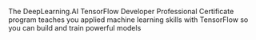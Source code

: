 The DeepLearning.AI TensorFlow Developer Professional Certificate program teaches you applied machine learning skills with TensorFlow so you can build and train powerful models
